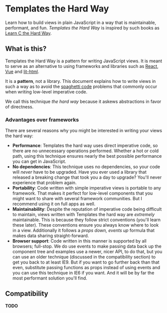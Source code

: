 # Templates the Hard Way

Learn how to build views in plain JavaScript in a way that is maintainable, performant, and fun. *Templates the Hard Way* is inspired by such books as [Learn C the Hard Way](https://learncodethehardway.org/c/).

## What is this?

Templates the Hard Way is a pattern for writing JavaScript views. It is meant to serve as an alternative to using frameworks and libraries such as [React](https://reactjs.org), [Vue](https://vuejs.org/) and [lit-html](https://lit-html.polymer-project.org/).

It is a __pattern__, not a library. This document explains how to write views in such a way as to avoid the [spaghetti code](https://en.wikipedia.org/wiki/Spaghetti_code) problems that commonly occur when writing low-level imperative code.

We call this technique *the hard way* because it askews abstractions in favor of directness.

### Advantages over frameworks

There are several reasons why you might be interested in writing your views the hard way:

* __Performance__: Templates the hard way uses direct imperative code, so there are no unnecessary operations performed. Whether a hot or cold path, using this technique ensures nearly the best possible performance you can get in JavaScript.
* __No dependencies__: This technique uses no dependencies, so your code will *never* have to be upgraded. Have you ever used a library that released a breaking change that took you a day to upgrade? You'll never experience that problem again.
* __Portability__: Code written with simple imperative views is portable to any framework. That makes it perfect for low-level components that you might want to share with several framework communities. But I recommend using it on full apps as well.
* __Maintainability__: Despite the reputation of imperative code being difficult to maintain, views written with Templates the hard way are *extremely* maintainable. This is because they follow strict conventions (you'll learn these later). These conventions ensure you always know where to look in a view. Additionally it follows a *props down, events up* formula that makes data sharing straight-forward.
* __Browser support__: Code written in this manner is supported by all browsers; full-stop. We do use events to make passing data back up the component tree and examples use a newer, nicer API, to do that, but you can use an older technique (discussed in the compatibility section) to get you back to at least IE9. But if you want to go further back than that even, substitute passing functions as props instead of using events and you can use this technique in IE6 if you want. And it will be by far the most performant solution you'll find.

## Compatibility

__TODO__